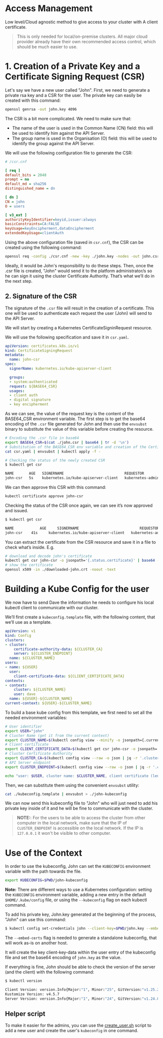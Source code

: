 # Access Management

Low level/Cloud agnostic method to give access to your cluster with A client certificate.

> This is only needed for local/on-premise clusters. All major cloud provider already have
> their own recommended access control, which should be much easier to use. 

# 1. Creation of a Private Key and a Certificate Signing Request (CSR)

Let's say we have a new user called "John". First, we need to generate a private rsa
key and a CSR for the user. The private key can easily be created with this command:

```bash
openssl genrsa -out john.key 4096
```

The CSR is a bit more complicated. We need to make sure that:

- The name of the user is used in the Common Name (CN) field: this will be used to identify him against the API Server.
- The group name is used in the Organisation (O) field: this will be used to identify the group against the API Server.

We will use the following configuration file to generate the CSR:

```ini
# /csr.cnf

[ req ]
default_bits = 2048
prompt = no
default_md = sha256
distinguished_name = dn

[ dn ]
CN = john
O = users

[ v3_ext ]
authorityKeyIdentifier=keyid,issuer:always
basicConstraints=CA:FALSE
keyUsage=keyEncipherment,dataEncipherment
extendedKeyUsage=clientAuth
```

Using the above configuration file (saved in `csr.cnf`), the CSR can be created using the following command:

```bash
openssl req -config ./csr.cnf -new -key ./john.key -nodes -out john.csr
```

Ideally, it would be John's responsibility to do these steps. Then, once the .csr file
is created, "John" would send it to the platform administrator/s so he can sign it using the cluster
Certificate Authority. That’s what we’ll do in the next step.

## 2. Signature of the CSR

The signature of the `.csr` file will result in the creation of a certificate. This one
will be used to authenticate each request the user (John) will send to the API Server.

We will start by creating a Kubernetes CertificateSigninRequest resource.

We will use the following specification and save it in `csr.yaml`.

```yaml
apiVersion: certificates.k8s.io/v1
kind: CertificateSigningRequest
metadata:
  name: john-csr
spec:
  signerName: kubernetes.io/kube-apiserver-client

  groups:
  - system:authenticated
  request: ${BASE64_CSR}
  usages:
  - client auth
  - digital signature
  - key encipherment
```

As we can see, the value of the request key is the content of the BASE64_CSR environment variable.
The first step is to get the base64 encoding of the `.csr` file generated for John and
then use the `envsubst` binary to substitute the value of this variable before creating the resource.

```bash
# Encoding the .csr file in base64
export BASE64_CSR=$(cat ./john.csr | base64 | tr -d '\n')
# Substitution of the BASE64_CSR env variable and creation of the CertificateSigninRequest resource
cat csr.yaml | envsubst | kubectl apply -f -
```

```bash
# Checking the status of the newly created CSR
$ kubectl get csr

NAME       AGE   SIGNERNAME                            REQUESTOR          REQUESTEDDURATION   CONDITION
john-csr   5s    kubernetes.io/kube-apiserver-client   kubernetes-admin   <none>              Pending
```

We can then approve this CSR with this command:

```bash
kubectl certificate approve john-csr
```

Checking the status of the CSR once again, we can see it’s now approved and issued.

```bash
$ kubectl get csr

NAME            AGE     SIGNERNAME                            REQUESTOR            REQUESTEDDURATION   CONDITION
john-csr    41s     kubernetes.io/kube-apiserver-client   kubernetes-admin     <none>              Approved,Issued
```

You can extract the certificate from the CSR resource and save it in a file to check what’s inside. E.g.

```bash
# download and decode john's certificate
kubectl get csr john-csr -o jsonpath='{.status.certificate}' | base64 --decode > ./downloaded-john.crt
# show the certificate
openssl x509 -in ./downloaded-john.crt -noout -text
```

# Building a Kube Config for the user

We now have to send Dave the information he needs to configure his local kubectl client to communicate with our cluster.

We’ll first create a `kubeconfig.template` file, with the following content, that we’ll use as a template.

```yaml
apiVersion: v1
kind: Config
clusters:
- cluster:
    certificate-authority-data: ${CLUSTER_CA}
    server: ${CLUSTER_ENDPOINT}
  name: ${CLUSTER_NAME}
users:
- name: ${USER}
  user:
    client-certificate-data: ${CLIENT_CERTIFICATE_DATA}
contexts:
- context:
    cluster: ${CLUSTER_NAME}
    user: dave
  name: ${USER}-${CLUSTER_NAME}
current-context: ${USER}-${CLUSTER_NAME}
```

To build a base kube config from this template, we first need to set all the needed environment variables:

```bash
# User identifier
export USER="john"
# Cluster Name (get it from the current context)
export CLUSTER_NAME=$(kubectl config view --minify -o jsonpath={.current-context})
# Client certificate
export CLIENT_CERTIFICATE_DATA=$(kubectl get csr john-csr -o jsonpath='{.status.certificate}')
# Cluster Certificate Authority
export CLUSTER_CA=$(kubectl config view --raw -o json | jq -r '.clusters[] | select(.name == "'$(kubectl config current-context)'") | .cluster."certificate-authority-data"')
# API Server endpoint
export CLUSTER_ENDPOINT=$(kubectl config view --raw -o json | jq -r '.clusters[] | select(.name == "'$(kubectl config current-context)'") | .cluster."server"')

echo "user: $USER, cluster name: $CLUSTER_NAME, client certificate (length): ${#CLIENT_CERTIFICATE_DATA}, Cluster Certificate Authority (length): ${#CLUSTER_CA}, API Server endpoint: $CLUSTER_ENDPOINT"
```

Then, we can substitute them using the convenient `envsubst` utility:

```bash
cat ./kubeconfig.template | envsubst > ./john-kubeconfig
```

We can now send this kubeconfig file to "John" who will just need to add his private key inside of it and he will be fine to communicate with the cluster.

> **NOTE:**: For the users to be able to access the cluster from other computer in the local network, make sure that the IP of `CLUSTER_ENDPOINT` is accessible on the local network. If the IP is `127.0.0.1` it won't be visible to other computer.

# Use of the Context

In order to use the kubeconfig, John can set the `KUBECONFIG` environment variable with the path towards the file.

```bash
export KUBECONFIG=$PWD/john-kubeconfig
```

**Note:** There are different ways to use a Kubernetes configuration: setting the `KUBECONFIG` environment variable, adding a new entry in the default `$HOME/.kube/config` file, or using the `--kubeconfig` flag on each kubectl command.

To add his private key, John.key generated at the beginning of the process, "John" can use this command:

```bash
$ kubectl config set-credentials john --client-key=$PWD/john.key --embed-certs=true
```

The `--embed-certs` flag is needed to generate a standalone kubeconfig, that will work as-is on another host.

It will create the key client-key-data within the user entry of the kubeconfig file and set the base64 encoding of `john.key` as the value.

If everything is fine, John should be able to check the version of the server (and the client) with the following command:

```bash
$ kubectl version

Client Version: version.Info{Major:"1", Minor:"25", GitVersion:"v1.25.2", GitCommit:"5835544ca568b757a8ecae5c153f317e5736700e", GitTreeState:"clean", BuildDate:"2022-09-21T14:33:49Z", GoVersion:"go1.19.1", Compiler:"gc", Platform:"linux/amd64"}
Kustomize Version: v4.5.7
Server Version: version.Info{Major:"1", Minor:"24", GitVersion:"v1.24.0", GitCommit:"4ce5a8954017644c5420bae81d72b09b735c21f0", GitTreeState:"clean", BuildDate:"2022-05-25T22:55:08Z", GoVersion:"go1.18.1", Compiler:"gc", Platform:"linux/amd64"}
```

## Helper script

To make it easier for the admins, you can use the
[create_user.sh](/resources/local-setup/access_management/create_user/create_user.sh) script to add a new user
and create the user's `kubeconfig` in one command.
